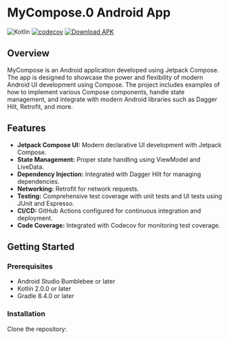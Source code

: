 # MyCompose.0 Android App

![Kotlin](https://img.shields.io/badge/Kotlin-2.0.0-blue.svg)
[![codecov](https://codecov.io/gh/avelon1A/compose2.0/graph/badge.svg?token=GMHDKGGFHC)](https://app.codecov.io/gh/avelon1A/MyCompose)
[![Download APK](https://img.shields.io/badge/Download-APK-brightgreen.svg)](https://avelon1a.github.io/MyCompose/app-debug.apk)


## Overview

MyCompose is an Android application developed using Jetpack Compose. The app is designed to showcase the power and flexibility of modern Android UI development using Compose. The project includes examples of how to implement various Compose components, handle state management, and integrate with modern Android libraries such as Dagger Hilt, Retrofit, and more.

## Features

- **Jetpack Compose UI:** Modern declarative UI development with Jetpack Compose.
- **State Management:** Proper state handling using ViewModel and LiveData.
- **Dependency Injection:** Integrated with Dagger Hilt for managing dependencies.
- **Networking:** Retrofit for network requests.
- **Testing:** Comprehensive test coverage with unit tests and UI tests using JUnit and Espresso.
- **CI/CD:** GitHub Actions configured for continuous integration and deployment.
- **Code Coverage:** Integrated with Codecov for monitoring test coverage.

## Getting Started

### Prerequisites

- Android Studio Bumblebee or later
- Kotlin 2.0.0 or later
- Gradle 8.4.0 or later

### Installation

Clone the repository: 
